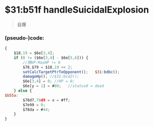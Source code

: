 ﻿
# $31:b51f handleSuicidalExplosion



>自爆


### (pseudo-)code:
```js
{
	$18,19 = $6e[3,4];
	if (0 != ($6e[3,4] - $6e[5,6])) {
		//現HP-MaxHP != 0
		$78,$79 = $18,19 << 2;
		setCalcTargetPtrToOpponent();	$31:bdbc();
		damageHp();	//$31:bcd2();
		$6e[3,4] = 0; //HP = 0;
		$6e[y = 1] = #80;	//status0 = dead
	} else {
$b55a:
		$78d7,78d9 = x = #ff;
		$7e99 = 0;
		$78da = #44;
	}
}
```



